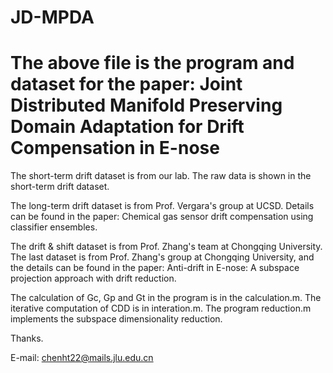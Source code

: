 # JD-MPDA
# The above file is the program and dataset for the paper: Joint Distributed Manifold Preserving Domain Adaptation for Drift Compensation in E-nose 

The short-term drift dataset is from our lab.  The raw data is shown in the short-term drift dataset.

The long-term drift dataset is from Prof. Vergara's group at UCSD. Details can be found in the paper: Chemical gas sensor drift compensation using classifier ensembles. 

The drift & shift dataset is from Prof. Zhang's team at Chongqing University. The last dataset is from Prof. Zhang's group at Chongqing University, and the details can be found in the paper: Anti-drift in E-nose: A subspace projection approach with drift reduction.

The calculation of Gc, Gp and Gt in the program is in the calculation.m.
The iterative computation of CDD is in interation.m.
The program reduction.m implements the subspace dimensionality reduction.

Thanks.

E-mail: chenht22@mails.jlu.edu.cn
